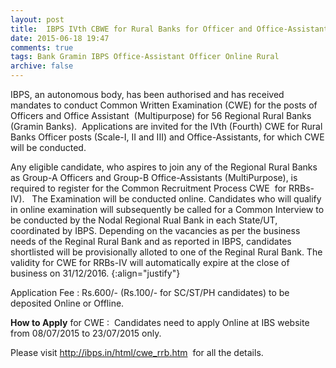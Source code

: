 ```yaml
---
layout: post
title:  IBPS IVth CBWE for Rural Banks for Officer and Office-Assistant posts last date 23rd July-2015
date: 2015-06-18 19:47
comments: true
tags: Bank Gramin IBPS Office-Assistant Officer Online Rural
archive: false
---
```

IBPS, an autonomous body, has been authorised and has received mandates to conduct Common Written Examination (CWE) for the posts of Officers and Office Assistant  (Multipurpose) for 56 Regional Rural Banks (Gramin Banks).  
Applications are invited for the IVth (Fourth) CWE for Rural Banks Officer posts (Scale-I, II and III) and Office-Assistants, for which CWE will be conducted. 


Any eligible candidate, who aspires to join any of the Regional Rural Banks as Group-A Officers and Group-B Office-Assistants (MultiPurpose), is required to register for the Common Recruitment Process CWE  for RRBs-IV).   The Examination will be conducted online. Candidates who will qualify in online examination will subsequently be called for a Common Interview to be conducted by the Nodal Regional Rual Bank in each State/UT, coordinated by IBPS. Depending on the vacancies as per the business needs of the Reginal Rural Bank and as reported in IBPS, candidates shortlisted will be provisionally alloted to one of the Reginal Rural Bank. The validity for CWE for RRBs-IV will automatically expire at the close of business on 31/12/2016.
{:align="justify"}


Application Fee : Rs.600/- (Rs.100/- for SC/ST/PH candidates) to be deposited Online or Offline.   

**How to Apply** for CWE :  Candidates need to apply Online at IBS website from 08/07/2015 to 23/07/2015 only.

Please visit <http://ibps.in/html/cwe_rrb.htm>  for all the details.






